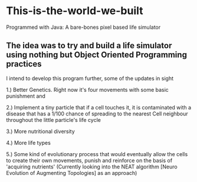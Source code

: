 # This-is-the-world-we-built
Programmed with Java: A bare-bones pixel based life simulator

## The idea was to try and build a life simulator using nothing but Object Oriented Programming practices
I intend to develop this program further, some of the updates in sight

1.) Better Genetics. Right now it's four movements with some basic punishment and 

2.) Implement a tiny particle that if a cell touches it, it is contaminated with a disease that has a 1/100 chance of spreading to the nearest Cell neighbour throughout the little particle's life cycle

3.) More nutritional diversity 

4.) More life types

5.) Some kind of evolutionary process that would eventually allow the cells to create their own movements, punish and reinforce on the basis of 'acquiring nutrients' (Currently looking into the NEAT algorithm [Neuro Evolution of Augmenting Topologies] as an approach)
